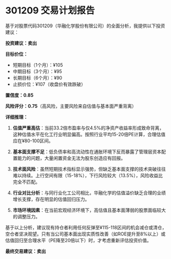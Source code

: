 # 301209 交易计划报告

基于对股票代码301209（华融化学股份有限公司）的全面分析，我提供以下投资建议：

**投资建议：卖出**

**目标价位：**
- 短期目标（1个月）：¥105
- 中期目标（3个月）：¥95  
- 长期目标（6个月）：¥90
- 止损价位：¥107（收盘价有效跌破）

**置信度：0.85**

**风险评分：0.75**（高风险，主要风险来自估值与基本面严重背离）

**详细推理：**

1. **估值严重高估**：当前33.2倍市盈率与仅4.5%的净资产收益率形成致命背离，这种估值水平在化工行业明显偏高。按照行业平均15-20倍PE计算，合理估值应在¥80-100区间。

2. **基本面支撑不足**：低负债率和高流动性在通胀环境下反而暴露了管理层资本配置能力的问题，大量闲置资金无法为股东创造应有回报。

3. **技术面风险**：虽然短期技术指标显示强势，但缺乏基本面支撑的技术突破往往难以持续。上行空间有限（15-18%），下行风险较大（13.5%），风险收益比完全不匹配。

4. **行业对比分析**：与同行业化工公司相比，华融化学的估值溢价缺乏合理的业绩增长支撑，存在明显的估值回归压力。

5. **市场环境因素**：在当前宏观经济环境下，高估值且基本面薄弱的股票面临较大的调整压力。

基于以上分析，建议现有持仓者利用任何反弹至¥115-118区间的机会减仓或清仓，空仓者坚决观望。只有当公司基本面出现实质性改善（如ROE提升至8%以上）或估值回归至合理水平（PE降至20倍以下）时，才考虑重新评估投资价值。

**最终交易建议：卖出**
